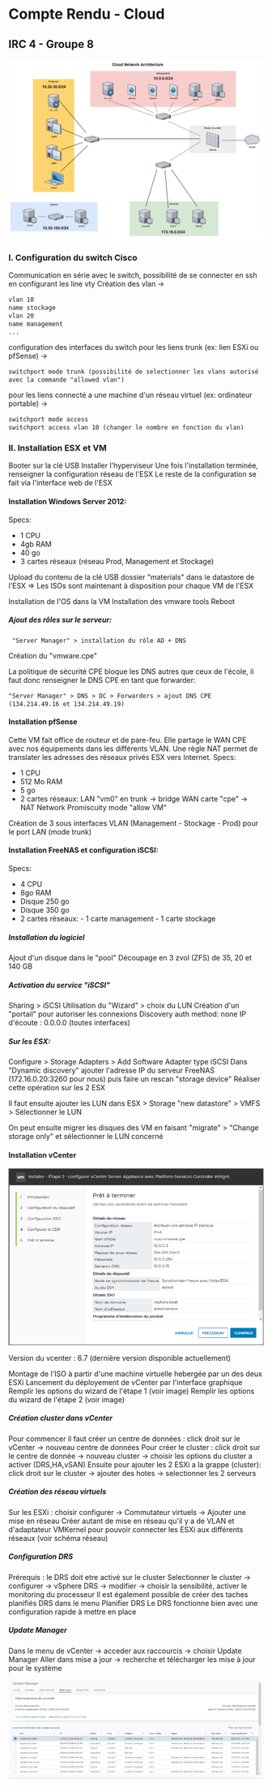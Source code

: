 # Compte Rendu - Cloud
## IRC 4 - Groupe 8

![enter image description here](https://raw.githubusercontent.com/fluffy-bastard/cloud/master/84330640_1162120863994310_8195569217412530176_n.png)

### I. Configuration du switch Cisco
Communication en série avec le switch, possibilité de se connecter en ssh en configurant les line vty
Création des vlan ->

    vlan 10
    name stockage
    vlan 20
    name management
    ...
	
configuration des interfaces du switch
pour les liens trunk (ex: lien ESXi ou pfSense) ->

    switchport mode trunk (possibilité de selectionner les vlans autorisé avec la commande "allowed vlan")

pour les liens connecté a une machine d'un réseau virtuel (ex: ordinateur portable) ->
	
    switchport mode access
    switchport access vlan 10 (changer le nombre en fonction du vlan)
### II. Installation ESX et VM
Booter sur la clé USB
Installer l'hyperviseur
Une fois l'installation terminée, renseigner la configuration réseau de l'ESX
Le reste de la configuration se fait via l'interface web de l'ESX

#### Installation Windows Server 2012:
Specs:
- 1 CPU
- 4gb RAM
- 40 go
- 3 cartes réseaux (réseau Prod, Management et Stockage)

Upload du contenu de la clé USB dossier "materials" dans le datastore de l'ESX => Les ISOs sont maintenant à disposition pour chaque VM de l'ESX

Installation de l'OS dans la VM
Installation des vmware tools
Reboot

##### Ajout des rôles sur le serveur: 

     "Server Manager" > installation du rôle AD + DNS

Création du "vmware.cpe"

La politique de sécurité CPE bloque les DNS autres que ceux de l'école, il faut donc renseigner le DNS CPE en tant que forwarder:

    "Server Manager" > DNS > DC > Forwarders > ajout DNS CPE (134.214.49.16 et 134.214.49.19)

#### Installation pfSense
Cette VM fait office de routeur et de pare-feu. Elle partage le WAN CPE avec nos équipements dans les différents VLAN. Une règle NAT permet de translater les adresses des réseaux privés ESX vers Internet.
Specs:
- 1 CPU
- 512 Mo RAM
- 5 go
- 2 cartes réseaux:
		LAN "vm0" en trunk -> bridge
		WAN carte "cpe" -> NAT Network
		Promiscuity mode "allow VM"

Création de 3 sous interfaces VLAN (Management - Stockage - Prod) pour le port LAN (mode trunk)

#### Installation FreeNAS et configuration iSCSI:
Specs:
- 4 CPU
- 8go RAM
- Disque 250 go
- Disque 350 go
- 2 cartes réseaux: 
		- 1 carte management 
		- 1 carte stockage

##### Installation du logiciel
Ajout d'un disque dans le "pool"
Découpage en 3 zvol (ZFS) de 35, 20 et 140 GB

##### Activation du service "iSCSI"
Sharing > iSCSI
Utilisation du "Wizard" > choix du LUN
Création d'un "portail" pour autoriser les connexions
Discovery auth method: none
IP d'écoute : 0.0.0.0 (toutes interfaces)

##### Sur les ESX:
Configure > Storage Adapters > Add Software Adapter type iSCSI
Dans "Dynamic discovery" ajouter l'adresse IP du serveur FreeNAS (172.16.0.20:3260 pour nous)
puis faire un rescan "storage device"
Réaliser cette opération sur les 2 ESX

Il faut ensuite ajouter les LUN dans 
ESX > Storage "new datastore" > VMFS > Sélectionner le LUN

On peut ensuite migrer les disques des VM en faisant 
"migrate" > "Change storage only" et sélectionner le LUN concerné


 #### Installation vCenter

![enter image description here](https://raw.githubusercontent.com/fluffy-bastard/cloud/master/84306333_2589054144642802_4635453637299011584_n.png)

Version du vcenter : 6.7 (dernière version disponible actuellement)

Montage de l'ISO à partir d'une machine virtuelle hebergée par un des deux ESXi
Lancement du déployement de vCenter par l'interface graphique
Remplir les options du wizard de l'étape 1 (voir image)
Remplir les options du wizard de l'étape 2 (voir image)

#####  Création cluster dans vCenter
Pour commencer il faut créer un centre de données : click droit sur le vCenter -> nouveau centre de données
Pour créer le cluster : click droit sur le centre de donnée -> nouveau cluster -> choisir les options du cluster a activer (DRS,HA,vSAN)
Ensuite pour ajouter les 2 ESXi a la grappe (cluster): click droit sur le cluster -> ajouter des hotes -> selectionner les 2 serveurs

#####  Création des réseau virtuels
Sur les ESXi : choisir configurer -> Commutateur virtuels -> Ajouter une mise en réseau
Créer autant de mise en réseau qu'il y a de VLAN et d'adaptateur VMKernel pour pouvoir connecter les ESXi aux différents réseaux (voir schéma réseau)

#####  Configuration DRS
Prérequis : le DRS doit etre activé sur le cluster
Selectionner le cluster -> configurer -> vSphere DRS -> modifier -> choisir la sensibilité, activer le monitoring du processeur
Il est également possible de créer des taches planifiés DRS dans le menu Planifier DRS
Le DRS fonctionne bien avec une configuration rapide à mettre en place

#####  Update Manager
Dans le menu de vCenter -> acceder aux raccourcis -> choisir Update Manager
Aller dans mise a jour -> recherche et télécharger les mise à jour pour le système

![enter image description here](https://raw.githubusercontent.com/fluffy-bastard/cloud/master/85165995_2476795059207050_2873305371240300544_n.png)









